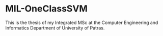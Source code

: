 # MIL-OneClassSVM
This is the thesis of my Integrated MSc at the Computer Engineering and Informatics Department of University of Patras.
